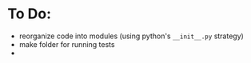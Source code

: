 # To Do:

- reorganize code into modules (using python's `__init__.py` strategy)
- make folder for running tests
- 